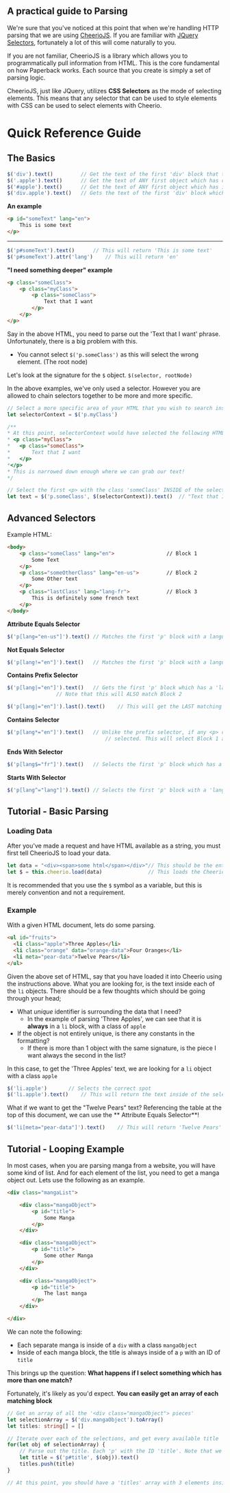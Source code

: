 ## A practical guide to Parsing

We're sure that you've noticed at this point that when we're handling HTTP parsing that we are
using [CheerioJS](https://github.com/cheeriojs/cheerio). If you are familiar
with [JQuery Selectors](https://api.jquery.com/category/selectors/), fortunately a lot of this will come naturally to
you.

If you are not familiar, CheerioJS is a library which allows you to programmatically pull information from HTML. This is
the core fundamental on how Paperback works. Each source that you create is simply a set of parsing logic.

CheerioJS, just like JQuery, utilizes **CSS Selectors** as the mode of selecting elements. This means that any selector
that can be used to style elements with CSS can be used to select elements with Cheerio.

# Quick Reference Guide

## The Basics

```js
$('div').text()			// Get the text of the first 'div' block that the system can find
$('.apple').text()		// Get the text of ANY first object which has class="apple" included
$('#apple').text()		// Get the text of ANY first object which has id="apple" included
$('div.apple').text()	// Gets the text of the first 'div' block which ALSO has class="apple"
```

**An example**

```html
<p id="someText" lang="en">
    This is some text
</p>
```

---

```ts
$('p#someText').text()		// This will return 'This is some text'
$('p#someText').attr('lang')	// This will return 'en'
```

**"I need something deeper" example**

```html
<p class="someClass">
    <p class="myClass">
    	<p class="someClass">
        	Text that I want
		</p>
	</p>
</p>
```

Say in the above HTML, you need to parse out the 'Text that I want' phrase. Unfortunately, there is a big problem with
this.

* You cannot select `$('p.someClass')` as this will select the wrong element. (The root node)

Let's look at the signature for the `$` object. `$(selector, rootNode)`

In the above examples, we've only used a selector. However you are allowed to chain selectors together to be more and
more specific.

```ts
// Select a more specific area of your HTML that you wish to search inside.
let selectorContext = $('p.myClass')

/**
* At this point, selectorContext would have selected the following HTML:
* <p class="myClass">
*	<p class="someClass">
*		Text that I want
*	</p>
*</p>
* This is narrowed down enough where we can grab our text!
*/

// Select the first <p> with the class 'someClass' INSIDE of the selectorContext selection
let text = $('p.someClass', $(selectorContext)).text()	// "Text that I want"

```

## Advanced Selectors

Example HTML:

```html
<body>
    <p class="someClass" lang="en">					// Block 1
        Some Text
    </p>
    <p class="someOtherClass" lang="en-us">			// Block 2
        Some Other text
    </p>
    <p class="lastClass" lang="lang-fr">			// Block 3
        This is definitely some french text
    </p>
</body>
```

**Attribute Equals Selector**

```js
$('p[lang="en-us"]').text()	// Matches the first 'p' block with a language attribute equaling 'en-us' - Block 2
```

**Not Equals Selector**

```js
$('p[lang!="en"]').text()	// Matches the first 'p' block with a language attribute NOT equalling 'en'. - Block 2
```

**Contains Prefix Selector**

```js
$('p[lang|="en"]').text()	// Gets the first 'p' block which has a 'lang' attribute which STARTS with 'en' - Block 1
				// Note that this will ALSO match Block 2

$('p[lang|="en"]').last().text()	// This will get the LAST matching option fitting this. This will select Block 2's text.

```

**Contains Selector**

```js
$('p[lang*="en"]').text()	// Unlike the prefix selector, if any <p> containing a language which has 'en' ANYWHERE will be
                                // selected. This will select Block 1 and Block 2. (Defaulting to 1 without a .toArray())
```

**Ends With Selector**

```js
$('p[lang$="fr"]').text()	// Selects the first 'p' block which has a 'lang' attribute ENDING in 'fr'	- Block 3
```

**Starts With Selector**

```js
$('p[lang^="lang"]').text()	// Selects the first 'p' block with a 'lang' attribute STARTING with 'lang'	- Block 3
```

## Tutorial - Basic Parsing

### Loading Data

After you've made a request and have HTML available as a string, you must first tell CheerioJS to load your data.

```typescript
let data = "<div><span>some html</span></div>"// This should be the entire webpage which you've pulled.
let $ = this.cheerio.load(data)				  // This loads the Cheerio library. You may now access the DOM with the '$' keyword
```

It is recommended that you use the `$` symbol as a variable, but this is merely convention and not a requirement.

### Example

With a given HTML document, lets do some parsing.

```html
<ul id="fruits">
  <li class="apple">Three Apples</li>
  <li class="orange" data="orange-data">Four Oranges</li>
  <li meta="pear-data">Twelve Pears</li>
</ul>
```

Given the above set of HTML, say that you have loaded it into Cheerio using the instructions above. What you are looking
for, is the text inside each of the `li` objects. There should be a few thoughts which should be going through your
head;

- What _unique_ identifier is surrounding the data that I need?
	- In the example of parsing 'Three Apples', we can see that it is **always** in a `li` block, with a class
	  of `apple`
- If the object is not entirely unique, is there any constants in the formatting?
	- If there is more than 1 object with the same signature, is the piece I want always the second in the list?

In this case, to get the 'Three Apples' text, we are looking for a `li` object with a class `apple`

```js
$('li.apple')		// Selects the correct spot
$('li.apple').text()	// This will return the text inside of the selected area.
```

What if we want to get the "Twelve Pears" text? Referencing the table at the top of this document, we can use the **
Attribute Equals Selector**!

```js
$('li[meta="pear-data"]').text()	// This will return 'Twelve Pears'
```

## Tutorial - Looping Example

In most cases, when you are parsing manga from a website, you will have some kind of list. And for each element of the
list, you need to get a manga object out. Lets use the following as an example.

```html
<div class="mangaList">

    <div class="mangaObject">
        <p id="title">
            Some Manga
        </p>
    </div>

    <div class="mangaObject">
        <p id="title">
            Some other Manga
        </p>
    </div>

    <div class="mangaObject">
        <p id="title">
            The last manga
        </p>
    </div>

</div>
```

We can note the following:

* Each separate manga is inside of a `div` with a class `mangaObject`
* Inside of each manga block, the title is always inside of a `p` with an ID of `title`

This brings up the question: **What happens if I select something which has more than one match?**

Fortunately, it's likely as you'd expect. **You can easily get an array of each matching block**

```ts
// Get an array of all the '<div class="mangaObject"> pieces'
let selectionArray = $('div.mangaObject').toArray()
let titles: string[] = []

// Iterate over each of the selections, and get every available title
for(let obj of selectionArray) {
    // Parse out the title. Each 'p' with the ID 'title'. Note that we want each one INSIDE of the selector we're looping in
    let title = $('p#title', $(obj)).text()
    titles.push(title)
}

// At this point, you should have a 'titles' array with 3 elements inside!
```



